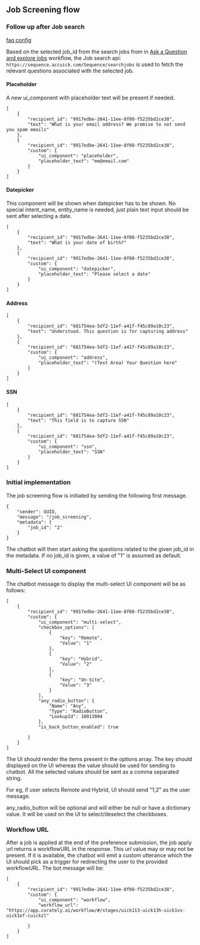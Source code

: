 ## Job Screening flow

### Follow up after Job search
[faq config](/app/rasa/chatbot_data/faq/faq.yml)

Based on the selected job_id from the search jobs from in [Ask a Question and explore jobs](/docs/greet.md) workflow, the Job search api: `https://sequence.accuick.com/Sequence/searchjobs` is used to fetch the relevant questions associated with the selected job.

#### Placeholder
A new ui_component with placeholder text will be present if needed.

```
[
    {
        "recipient_id": "9917edbe-2641-11ee-8f08-f5235bd2ce38",
        "text": "What is your email address? We promise to not send you spam emails"
    },
    {
        "recipient_id": "9917edbe-2641-11ee-8f08-f5235bd2ce38",
        "custom": {
            "ui_component": "placeholder",
            "placeholder_text": "me@email.com"
        }
    }
]
```

#### Datepicker
This component will be shown when datepicker has to be shown. No special intent_name, entity_name is needed, just plain text input should be sent after selecting a date.

```
[
    {
        "recipient_id": "9917edbe-2641-11ee-8f08-f5235bd2ce38",
        "text": "What is your date of birth?"
    },
    {
        "recipient_id": "9917edbe-2641-11ee-8f08-f5235bd2ce38",
        "custom": {
            "ui_component": "datepicker",
            "placeholder_text": "Please select a date"
        }
    }
]
```

#### Address
```
[
    {
        "recipient_id": "681754ea-5df2-11ef-a41f-f45c89a10c23",
        "text": "Understood. This question is for capturing address"
    },
    {
        "recipient_id": "681754ea-5df2-11ef-a41f-f45c89a10c23",
        "custom": {
            "ui_component": "address",
            "placeholder_text": "(Text Area) Your Question here"
        }
    }
]
```

#### SSN
```
[
    {
        "recipient_id": "681754ea-5df2-11ef-a41f-f45c89a10c23",
        "text": "This field is to capture SSN"
    },
    {
        "recipient_id": "681754ea-5df2-11ef-a41f-f45c89a10c23",
        "custom": {
            "ui_component": "ssn",
            "placeholder_text": "SSN"
        }
    }
]
```

### Initial implementation
The job screening flow is initiated by sending the following first message.

```
{
    "sender": UUID,
    "message": "/job_screening",
    "metadata": {
        "job_id": "2"
    }
}
```

The chatbot will then start asking the questions related to the given job_id in the metadata. If no job_id is given, a value of "1" is assumed as default.

### Multi-Select UI component
The chatbot message to display the multi-select UI component will be as follows:
```
[
    {
        "recipient_id": "9917edbe-2641-11ee-8f08-f5235bd2ce38",
        "custom": {
            "ui_component": "multi-select",
            "checkbox_options": [
                {
                    "key": "Remote",
                    "Value": "1"
                },
                {
                    "key": "Hybrid",
                    "Value": "2"
                },
                {
                    "key": "On-Site",
                    "Value": "3"
                }
            ],
            "any_radio_button": {
                "Name": "Any",
                "Type": "RadioButton",
                "LookupId": 10013004
            },
            "is_back_button_enabled": true

        }
    }
]
```

The UI should render the items present in the options array. The key should displayed on the UI whereas the value should be used for sending to chatbot. All the selected values should be sent as a comma separated string.

For eg, if user selects Remote and Hybrid, UI should send "1,2" as the user message.

any_radio_button will be optional and will either be null or have a dictionary value. It will be used on the UI to select/deselect the checkboxes.

### Workflow URL
After a job is applied at the end of the preference submission, the job apply url returns a workflowURL in the response. This url value may or may not be present. If it is available, the chatbot will emit a custom utterance which the UI should pick as a trigger for redirecting the user to the provided workflowURL. The bot message will be:

```
[
    {
        "recipient_id": "9917edbe-2641-11ee-8f08-f5235bd2ce38",
        "custom": {
            "ui_component": "workflow",
            "workflow_url": "https://app.curately.ai/workflow/#/stages/uick113-uick13h-uick1vs-uick1ef-cuickzl"

        }
    }
]
```